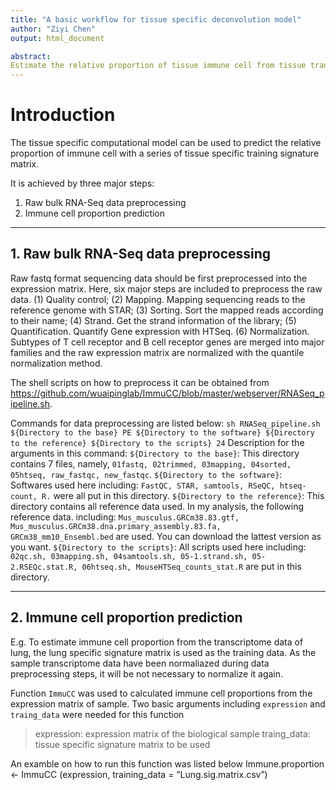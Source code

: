 ```yaml
---
title: "A basic workflow for tissue specific deconvolution model"
author: "Ziyi Chen"
output: html_document

abstract:
Estimate the relative proportion of tissue immune cell from tissue transcriptome with a tissue specific model.
---
```



# Introduction
The tissue specific computational model can be used to predict the relative proportion of immune cell with a series of tissue specific training signature matrix.

It is achieved by three major steps:
  1. Raw bulk RNA-Seq data preprocessing
  2. Immune cell proportion prediction

------------------------------------------------------------------------------------------------------------------------
## 1. Raw bulk RNA-Seq data preprocessing
Raw fastq format sequencing data should be first preprocessed into the expression matrix.
Here, six major steps are included to preprocess the raw data. 
(1)	Quality control;
(2)	Mapping. Mapping sequencing reads to the reference genome with STAR;
(3)	Sorting. Sort the mapped reads according to their name;
(4)	Strand. Get the strand information of the library;
(5)	Quantification. Quantify Gene expression with HTSeq.
(6)	Normalization. Subtypes of T cell receptor and B cell receptor genes are merged into major families and the raw expression matrix are normalized with the quantile normalization method.

The shell scripts on how to preprocess it can be obtained from https://github.com/wuaipinglab/ImmuCC/blob/master/webserver/RNASeq_pipeline.sh.

Commands for data preprocessing are listed below:
`sh RNASeq_pipeline.sh ${Directory to the base} PE ${Directory to the software} ${Directory to the reference} ${Directory to the scripts} 24`
  Description for the arguments in this command:
  `${Directory to the base}`: This directory contains 7 files, namely, `01fastq, 02trimmed, 03mapping, 04sorted, 05htseq, raw_fastqc, new_fastqc`. 
  `${Directory to the software}`: Softwares used here including: `FastQC, STAR, samtools, RSeQC, htseq-count, R.` were all put in this directory.
  `${Directory to the reference}`: This directory contains all reference data used. In my analysis, the following reference data. including: `Mus_musculus.GRCm38.83.gtf, Mus_musculus.GRCm38.dna.primary_assembly.83.fa, GRCm38_mm10_Ensembl.bed` are used. You can download the lattest version as you want.
  `${Directory to the scripts}`: All scripts used here including: `02qc.sh, 03mapping.sh, 04samtools.sh, 05-1.strand.sh, 05-2.RSEQc.stat.R, 06htseq.sh, MouseHTSeq_counts_stat.R` are put in this directory.

------------------------------------------------------------------------------------------------------------------------
## 2. Immune cell proportion prediction
E.g. To estimate immune cell proportion from the transcriptome data of lung, the lung specific signature matrix is used as the training data. As the sample transcriptome data have been normaliazed during data preprocessing steps, it will be not necessary to normalize it again.

Function `ImmuCC` was used to calculated immune cell proportions from the expression matrix of sample.
Two basic arguments including `expression` and `traing_data` were needed for this function 
> expression: expression matrix of the biological sample
> traing_data: tissue specific signature matrix to be used

An examble on how to run this function was listed below
   Immune.proportion <- ImmuCC (expression, training_data = ”Lung.sig.matrix.csv”)
